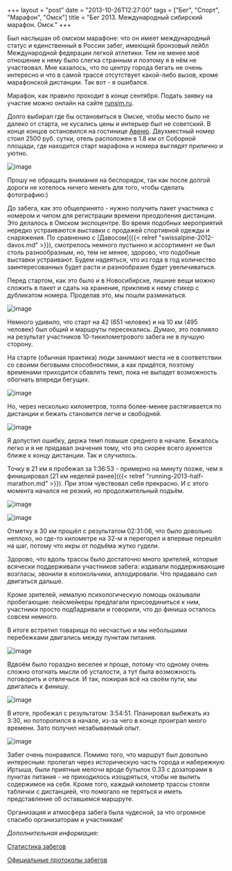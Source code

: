 +++
layout = "post"
date = "2013-10-26T12:27:00"
tags = ["Бег", "Спорт", "Марафон", "Омск"]
title = "Бег 2013. Международный сибирский марафон. Омск."
+++

Был наслышан об омском марафоне: что он имеет международный статус и единственный в России забег, имеющий бронзовый лейбл Международной федерации легкой атлетики. Тем не менее моё отношение к нему было слегка странным и поэтому я в нём не участвовал. Мне казалось, что по центру города бегать не очень интересно и что в самой трассе отсутствует какой-либо вызов, кроме марафонской дистанции. Так вот - я ошибался.

Марафон, как правило проходит в конце сентября. Подать заявку на участие можно онлайн на сайте [runsim.ru](http://runsim.ru/sim).

Долго выбирал где бы остановиться в Омске, чтобы место было не далеко от старта, не кусались цены и интерьер был не советский. В конце концов остановился на гостинице [Авеню](http://www.booking.com/hotel/ru/avenue.ru.html). Двухместный номер стоил 2500 руб. сутки, отель расположен в 1.8 км от Соборной площади, где находится старт марафона и номера выглядят прилично и уютно.

![image](/post/2013/10/running-2013-marathon-omsk-1.jpg)

Прошу не обращать внимания на беспорядок, так как после долгой дороги не хотелось ничего менять для того, чтобы сделать фотографию:)

До забега, как это общепринято - нужно получить пакет участника с номером и чипом для регистрации времени преодоления дистанции. Это делалось в Омском экспоцентре. Во время подобных мероприятий нередко устраиваются выставки с продажей спортивной одежды и снаряжения. По сравнению с [Давосом]({{< relref "swissalpine-2012-davos.md" >}}), смотрелось немного пустынно и ассортимент не был столь разнообразным, но, тем не менее, здорово, что подобные выставки устраивают. Будем надеяться, что из года в год количество заинтересованных будет расти и разнообразие будет увеличиваться.

Перед стартом, как это было и в Новосибирске, лишние вещи можно сложить в пакет и сдать на хранение, приклеив к нему стикер с дубликатом номера. Проделав это, мы пошли разминаться.

![image](/post/2013/10/running-2013-marathon-omsk-2.jpg)

Немного удивило, что старт на 42 (651 человек) и на 10 км (495 человек) был общий и маршруты пересекались. Думаю, это повлияло на результат участников 10-тикилометрового забега не в лучшую сторону.

На старте (обычная практика) люди занимают места не в соответствии со своими беговыми способностями, а как придётся, поэтому временами приходится сбавлять темп, пока не выпадет возможность обогнать впереди бегущих.

![image](/post/2013/10/running-2013-marathon-omsk-3.jpg)

Но, через несколько километров, толпа более-менее растягивается по дистанции и бежать становится легче и свободней.

![image](/post/2013/10/running-2013-marathon-omsk-4.jpg)

Я допустил ошибку, держа темп повыше среднего в начале. Бежалось легко и я не придавал значения тому, что это скорее всего аукнется ближе к концу дистанции. Так и случилось.

Точку в 21 км я пробежал за 1:36:53 - примерно на минуту позже, чем я финишировал [21 км неделей ранее]({{< relref "running-2013-half-marathon.md" >}}). При этом чувствовал себя прекрасно. И с этого момента начался не резкий, но продолжительный подъём.

![image](/post/2013/10/running-2013-marathon-omsk-5.jpg)

![image](/post/2013/10/running-2013-marathon-omsk-6.jpg)

Отметку в 30 км прошёл с результатом 02:31:06, что было довольно неплохо, но где-то километре на 32-м я перегорел и впервые перешёл на шаг, потому что икры от подъёма жутко гудели.

Здорово, что вдоль трассы было достаточно много зрителей, которые всячески поддерживали участников забега: издавали поддерживающие возгласы, звонили в колокольчики, аплодировали. Что придавало сил двигаться дальше.

Кроме зрителей, немалую психологическую помощь оказывали пробегающие: пейсмейкеры предлагали присоединиться к ним, участники просто подбадривали и говорили, что до финиша осталось совсем немного. 

В итоге встретил товарища по несчастью и мы небольшими перебежками двигались между пунктам питания. 

![image](/post/2013/10/running-2013-marathon-omsk-7.jpg)

Вдвоём было гораздно веселее и проще, потому что одному очень сложно отогнать мысли об усталости, а тут была возможность поговорить и отвлечься. И так, пожирая всё на своём пути, мы двигались к финишу.

![image](/post/2013/10/running-2013-marathon-omsk-8.jpg)

В итоге, пробежал с результатом: 3:54:51. Планировал выбежать из 3:30, но поторопился в начале, из-за чего в конце проиграл много времени. Зато получил незабываемый опыт.

![image](/post/2013/10/running-2013-marathon-omsk-9.jpg)

Забег очень понравился. Помимо того, что маршрут был довольно интересным: пролегал через историческую часть города и набережную Иртыша, были приятные мелочи вроде бутылок 0.33 с дозаторами в пунктах питания - не приходилось изощряться, чтобы не вылить содержимое на себя. Кроме того, каждый километр трассы стояли таблички с дистанцией, что помогало не теряться и иметь представление об оставшемся маршруте.

Организация и атмосфера забега была чудесной, за что огромное спасибо организаторам и участникам!

*Дополнительная информация:*

[Статистика забегов](http://www.runsim.ru/sim/participants/statistika/2013)

[Официальные протоколы забегов](http://www.runsim.ru/sim/participants/ofitsialnye-protokoly)